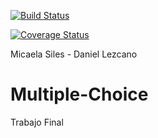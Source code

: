 [![Build Status](https://travis-ci.org/DanielLezcano727/Multiple-Choice.svg?branch=master)](https://travis-ci.org/DanielLezcano727/Multiple-Choice)

[![Coverage Status](https://coveralls.io/repos/github/DanielLezcano727/Multiple-Choice/badge.svg?branch=master)](https://coveralls.io/github/DanielLezcano727/Multiple-Choice?branch=master)


Micaela Siles - Daniel Lezcano

# Multiple-Choice
Trabajo Final
